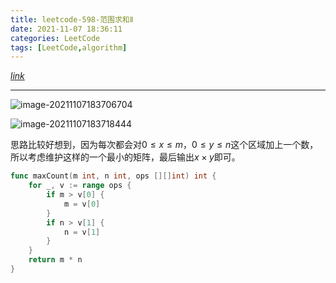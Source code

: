 ```yaml
---
title: leetcode-598-范围求和Ⅱ
date: 2021-11-07 18:36:11
categories: LeetCode
tags: [LeetCode,algorithm]
---
```


[$link$](https://leetcode-cn.com/problems/range-addition-ii/)

<hr/>

![image-20211107183706704](https://gitee.com/cao_ziqiang/img/raw/master/20211107183706.png)

![image-20211107183718444](https://gitee.com/cao_ziqiang/img/raw/master/20211107183718.png)

思路比较好想到，因为每次都会对$0 \le x \le m$，$0 \le y \le n$这个区域加上一个数，所以考虑维护这样的一个最小的矩阵，最后输出$x \times y$即可。

```go
func maxCount(m int, n int, ops [][]int) int {
    for _, v := range ops {
        if m > v[0] {
            m = v[0]
        }
        if n > v[1] {
            n = v[1]
        }
    }
    return m * n
}
```

